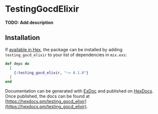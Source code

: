 # TestingGocdElixir

**TODO: Add description**

## Installation

If [available in Hex](https://hex.pm/docs/publish), the package can be installed
by adding `testing_gocd_elixir` to your list of dependencies in `mix.exs`:

```elixir
def deps do
  [
    {:testing_gocd_elixir, "~> 0.1.0"}
  ]
end
```

Documentation can be generated with [ExDoc](https://github.com/elixir-lang/ex_doc)
and published on [HexDocs](https://hexdocs.pm). Once published, the docs can
be found at [https://hexdocs.pm/testing_gocd_elixir](https://hexdocs.pm/testing_gocd_elixir).


